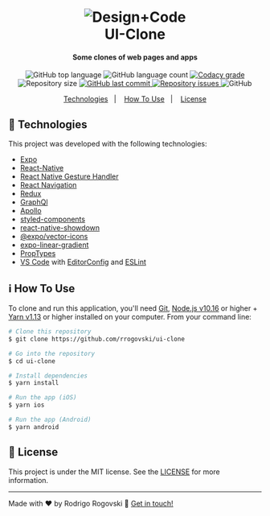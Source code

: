 <h1 align="center">
    <img alt="Design+Code" src="https://res.cloudinary.com/lukemorales/image/upload/v1563812296/readme_logos/designcode_c8hcm0.png" />
    <br>
    UI-Clone
</h1>

<h4 align="center">
  Some clones of web pages and apps
</h4>
<p align="center">
  <img alt="GitHub top language" src="https://img.shields.io/github/languages/top/lukemorales/react-native-design-code.svg">

  <img alt="GitHub language count" src="https://img.shields.io/github/languages/count/lukemorales/react-native-design-code.svg">

  <a href="https://www.codacy.com/app/lukemorales/react-native-design-code?utm_source=github.com&amp;utm_medium=referral&amp;utm_content=lukemorales/react-native-design-code&amp;utm_campaign=Badge_Grade">
    <img alt="Codacy grade" src="https://img.shields.io/codacy/grade/04db4b43120b4d05b9b39c9d2da97300.svg">
  </a>

  <img alt="Repository size" src="https://img.shields.io/github/repo-size/lukemorales/react-native-design-code.svg">
  <a href="https://github.com/lukemorales/react-native-design-code/commits/master">
    <img alt="GitHub last commit" src="https://img.shields.io/github/last-commit/lukemorales/react-native-design-code.svg">
  </a>

  <a href="https://github.com/lukemorales/react-native-design-code/issues">
    <img alt="Repository issues" src="https://img.shields.io/github/issues/lukemorales/react-native-design-code.svg">
  </a>

  <img alt="GitHub" src="https://img.shields.io/github/license/lukemorales/react-native-design-code.svg">
</p>

<p align="center">
  <a href="#rocket-technologies">Technologies</a>&nbsp;&nbsp;&nbsp;|&nbsp;&nbsp;&nbsp;
  <a href="#information_source-how-to-use">How To Use</a>&nbsp;&nbsp;&nbsp;|&nbsp;&nbsp;&nbsp;
  <a href="#memo-license">License</a>
</p>

## :rocket: Technologies

This project was developed with the following technologies:

-  [Expo](https://expo.io/)
-  [React-Native](https://facebook.github.io/react-native/)
-  [React Native Gesture Handler](https://kmagiera.github.io/react-native-gesture-handler/)
-  [React Navigation](https://reactnavigation.org/)
-  [Redux](https://redux.js.org/)
-  [GraphQl](https://graphql.org/learn/)
-  [Apollo](https://www.apollographql.com/)
-  [styled-components](https://www.styled-components.com/)
-  [react-native-showdown](https://github.com/jerolimov/react-native-showdown)
-  [@expo/vector-icons](https://expo.github.io/vector-icons/)
-  [expo-linear-gradient](https://docs.expo.io/versions/latest/sdk/linear-gradient/)
-  [PropTypes](https://github.com/facebook/prop-types)
-  [VS Code][vc] with [EditorConfig][vceditconfig] and [ESLint][vceslint]

## :information_source: How To Use

To clone and run this application, you'll need [Git](https://git-scm.com), [Node.js v10.16][nodejs] or higher + [Yarn v1.13][yarn] or higher installed on your computer. From your command line:

```bash
# Clone this repository
$ git clone https://github.com/rrogovski/ui-clone

# Go into the repository
$ cd ui-clone

# Install dependencies
$ yarn install

# Run the app (iOS)
$ yarn ios

# Run the app (Android)
$ yarn android
```

## :memo: License
This project is under the MIT license. See the [LICENSE](https://github.com/rrogovski/ui-clone/blob/master/LICENSE) for more information.

---

Made with ♥ by Rodrigo Rogovski :wave: [Get in touch!](https://www.linkedin.com/in/rogovski/)

[nodejs]: https://nodejs.org/
[yarn]: https://yarnpkg.com/
[vc]: https://code.visualstudio.com/
[vceditconfig]: https://marketplace.visualstudio.com/items?itemName=EditorConfig.EditorConfig
[vceslint]: https://marketplace.visualstudio.com/items?itemName=dbaeumer.vscode-eslint
